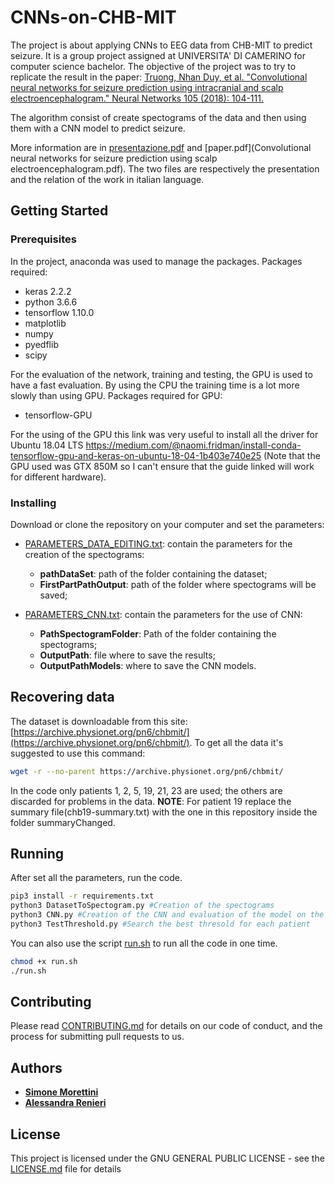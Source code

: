 # CNNs-on-CHB-MIT
The project is about applying CNNs to EEG data from CHB-MIT to predict seizure. It is a group project assigned at UNIVERSITA' DI CAMERINO for computer science bachelor.
The objective of the project was to try to replicate the result in the paper:
[Truong, Nhan Duy, et al. "Convolutional neural networks for seizure prediction using intracranial and scalp electroencephalogram." Neural Networks 105 (2018): 104-111.](https://www.sciencedirect.com/science/article/pii/S0893608018301485)

The algorithm consist of create spectograms of the data and then using them with a CNN model to predict seizure.

More information are in [presentazione.pdf](presentazione.pdf) and [paper.pdf](Convolutional neural networks for seizure prediction using scalp electroencephalogram.pdf).
The two files are respectively the presentation and the relation of the work in italian language.

## Getting Started

### Prerequisites
In the project, anaconda was used to manage the packages. Packages required:

* keras 2.2.2
* python 3.6.6
* tensorflow 1.10.0
* matplotlib
* numpy
* pyedflib
* scipy

For the evaluation of the network, training and testing, the GPU is used to have a fast evaluation. By using the CPU the training time is a lot more slowly than using GPU. Packages required for GPU:
* tensorflow-GPU

For the using of the GPU this link was very useful to install all the driver for Ubuntu 18.04 LTS https://medium.com/@naomi.fridman/install-conda-tensorflow-gpu-and-keras-on-ubuntu-18-04-1b403e740e25 (Note that the GPU used was GTX 850M so I can't ensure that the guide linked will work for different hardware).

### Installing

Download or clone the repository on your computer and set the parameters:
* [PARAMETERS_DATA_EDITING.txt](PARAMETERS_DATA_EDITING.txt): contain the parameters for the creation of the spectograms:
  - **pathDataSet**: path of the folder containing the dataset;
  - **FirstPartPathOutput**: path of the folder where spectograms will be saved;
 
* [PARAMETERS_CNN.txt](PARAMETERS_CNN.txt): contain the parameters for the use of CNN:
  - **PathSpectogramFolder**: Path of the folder containing the spectograms;
  - **OutputPath**: file where to save the results;
  - **OutputPathModels**: where to save the CNN models.
 
## Recovering data
The dataset is downloadable from this site: [https://archive.physionet.org/pn6/chbmit/](https://archive.physionet.org/pn6/chbmit/). To get all the data it's suggested to use this command:
```bash
wget -r --no-parent https://archive.physionet.org/pn6/chbmit/
```
In the code only patients 1, 2, 5, 19, 21, 23 are used; the others are discarded for problems in the data.
**NOTE**: For patient 19 replace the summary file(chb19-summary.txt) with the one in this repository inside the folder summaryChanged.

## Running

After set all the parameters, run the code.
```bash
pip3 install -r requirements.txt
python3 DatasetToSpectogram.py #Creation of the spectograms
python3 CNN.py #Creation of the CNN and evaluation of the model on the spectograms
python3 TestThreshold.py #Search the best thresold for each patient
```

You can also use the script [run.sh](run.sh) to run all the code in one time.
```bash
chmod +x run.sh
./run.sh
```

## Contributing

Please read [CONTRIBUTING.md](https://gist.github.com/PurpleBooth/b24679402957c63ec426) for details on our code of conduct, and the process for submitting pull requests to us.
 

## Authors

* [**Simone Morettini**](https://github.com/MesSem)
* [**Alessandra Renieri**](https://github.com/a311987)

## License

This project is licensed under the GNU GENERAL PUBLIC LICENSE - see the [LICENSE.md](LICENSE.md) file for details
<!---
## Acknowledgments

* ______
--->
